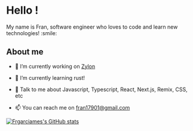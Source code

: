 <h1> Hello !</h1>

<div size='20px'>My name is Fran, software engineer who loves to code and learn new technologies! :smile: 
</div>

<h2> About me </h2>

- 🔭 I’m currently working on <a href="https://github.com/zylon-ai">Zylon</a>

- 🌱 I’m currently learning rust!

- 💬 Talk to me about Javascript, Typescript, React, Next.js, Remix, CSS, etc 

- 📫 You can reach me on fran17901@gmail.com

[![Frgarciames's GitHub stats](https://github-readme-stats.vercel.app/api?username=frgarciames&show_icons=true&bg_color=30,196463,604e95&title_color=fff&icon_color=ffeb3b&text_color=fff)](https://github.com/frgarciames)
